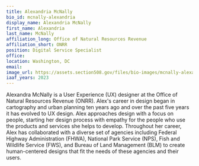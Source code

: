 ```yaml
---
title: Alexandria McNally
bio_id: mcnally-alexandria
display_name: Alexandria McNally
first_name: Alexandria
last_name: McNally
affiliation_long: Office of Natural Resources Revenue
affiliation_short: ONRR
position: Digital Service Specialist
office: 
location: Washington, DC
email: 
image_url: https://assets.section508.gov/files/bio-images/mcnally-alexandria.jpg
iaaf_years: 2023
---
```

Alexandra McNally is a User Experience (UX) designer at the Office of Natural Resources Revenue (ONRR). Alex's career in design began in cartography and urban planning ten years ago and over the past five years it has evolved to UX design. Alex approaches design with a focus on people, starting her design process with empathy for the people who use the products and services she helps to develop. Throughout her career, Alex has collaborated with a diverse set of agencies including Federal Highway Administration (FHWA), National Park Service (NPS), Fish and Wildlife Service (FWS), and Bureau of Land Management (BLM) to create human-centered designs that fit the needs of these agencies and their users.
